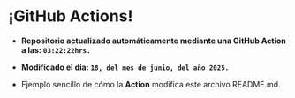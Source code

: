 # ¡GitHub Actions!
* **Repositorio actualizado automáticamente mediante una GitHub Action a las: `03:22:22hrs.`**
* **Modificado el día: `18, del mes de junio, del año 2025.`**

* Ejemplo sencillo de cómo la **Action** modifica este archivo README.md.

